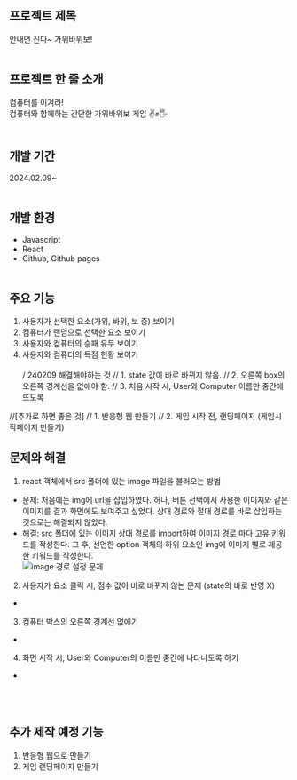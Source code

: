 ## 프로젝트 제목

안내면 진다~ 가위바위보!<br><br>

## 프로젝트 한 줄 소개

컴퓨터를 이겨라! <br>
컴퓨터와 함께하는 간단한 가위바위보 게임 ✌️✊🖐️<br><br>


## 개발 기간
2024.02.09~<br><br>

## 개발 환경
- Javascript
- React
- Github, Github pages
<br><br>

## 주요 기능
1. 사용자가 선택한 요소(가위, 바위, 보 중) 보이기
2. 컴퓨터가 랜덤으로 선택한 요소 보이기
3. 사용자와 컴퓨터의 승패 유무 보이기
4. 사용자와 컴퓨터의 득점 현황 보이기
<br><br>
/ 240209 해결해야하는 것
// 1. state 값이 바로 바뀌지 않음.
// 2. 오른쪽 box의 오른쪽 경계선을 없애야 함.
// 3. 처음 시작 시, User와 Computer 이름만 중간에 뜨도록

//[추가로 하면 좋은 것]
// 1. 반응형 웹 만들기
// 2. 게임 시작 전, 랜딩페이지 (게임시작페이지 만들기)


## 문제와 해결
1. react 객체에서 src 폴더에 있는 image 파일을 불러오는 방법
- 문제: 처음에는 img에 url을 삽입하였다. 허나, 버튼 선택에서 사용한 이미지와 같은 이미지를 결과 화면에도 보여주고 싶었다. 상대 경로와 절대 경로를 바로 삽입하는 것으로는 해결되지 않았다.
- 해결: src 폴더에 있는 이미지 상대 경로를 import하여 이미지 경로 마다 고유 키워드를 작성한다. 그 후, 선언한 option 객체의 하위 요소인 img에 이미지 별로 제공한 키워드를 작성한다.<br>
![image 경로 설정 문제](https://github.com/purple-sunflower/RockScissorPaperGame/assets/78474087/58dd3b1f-a809-4d44-bcf4-fda4fc2a2a8f)<br>

2. 사용자가 요소 클릭 시, 점수 값이 바로 바뀌지 않는 문제 (state의 바로 반영 X)
- 
3. 컴퓨터 박스의 오른쪽 경계선 없애기
- 
4. 화면 시작 시, User와 Computer의 이름만 중간에 나타나도록 하기
- 
<br><br>

## 추가 제작 예정 기능
1. 반응형 웹으로 만들기
2. 게임 랜딩페이지 만들기

